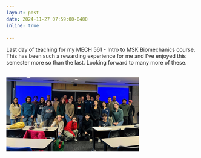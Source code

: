 ```yaml
---
layout: post
date: 2024-11-27 07:59:00-0400
inline: true

--- 
```

Last day of teaching for my MECH 561 - Intro to MSK Biomechanics course. This has been such a rewarding experience for me and I’ve enjoyed this semester more so than the last. Looking forward to many more of these.

<br>
<img src="assets/img/fall2024.jpg" 
     alt="MECH 561 Fall 2024"
	 width="350" />
